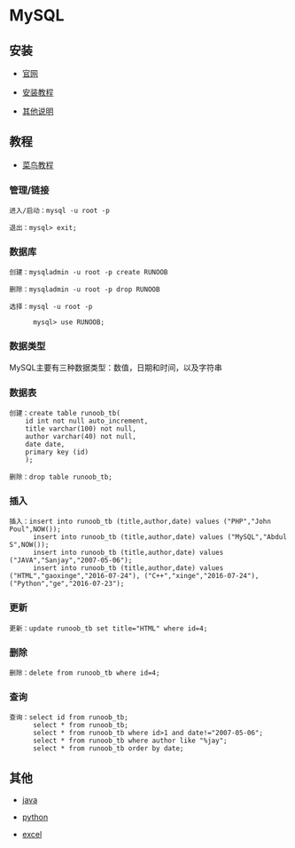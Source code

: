 ﻿# MySQL

## 安装

- [官网](http://www.mysql.com)

- [安装教程](http://jingyan.baidu.com/article/597035521d5de28fc00740e6.html)

- [其他说明](http://bobshute.iteye.com/blog/520760)

## 教程

- [菜鸟教程](http://www.runoob.com/mysql/mysql-tutorial.html)

### 管理/链接

```
进入/启动：mysql -u root -p

退出：mysql> exit;
```

### 数据库

```
创建：mysqladmin -u root -p create RUNOOB

删除：mysqladmin -u root -p drop RUNOOB

选择：mysql -u root -p

      mysql> use RUNOOB;
```

### 数据类型

MySQL主要有三种数据类型：数值，日期和时间，以及字符串

### 数据表

```
创建：create table runoob_tb(
   	id int not null auto_increment,
   	title varchar(100) not null,
   	author varchar(40) not null,
   	date date,
   	primary key (id)
	);

删除：drop table runoob_tb;

```

### 插入

```
插入：insert into runoob_tb (title,author,date) values ("PHP","John Poul",NOW());
      insert into runoob_tb (title,author,date) values ("MySQL","Abdul S",NOW());
      insert into runoob_tb (title,author,date) values ("JAVA","Sanjay","2007-05-06");
      insert into runoob_tb (title,author,date) values ("HTML","gaoxinge","2016-07-24"), ("C++","xinge","2016-07-24"), ("Python","ge","2016-07-23");
```

### 更新

```
更新：update runoob_tb set title="HTML" where id=4;
```

### 删除

```
删除：delete from runoob_tb where id=4;
```

### 查询

```
查询：select id from runoob_tb;
      select * from runoob_tb;
      select * from runoob_tb where id>1 and date!="2007-05-06";
      select * from runoob_tb where author like "%jay";
      select * from runoob_tb order by date;
```

## 其他

- [java](http://blog.sina.com.cn/s/blog_4d8648910102vagq.html)

- [python](http://www.runoob.com/python/python-mysql.html)

- [excel](http://blog.sina.com.cn/s/blog_731d4f750102uxpw.html)